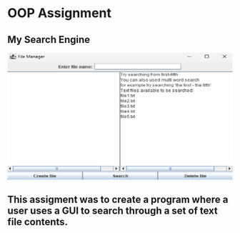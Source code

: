 # OOP Assignment
## My Search Engine
![mockup](filemanager.png)
## This assigment was to create a program where a user uses a GUI to search through a set of text file contents.
